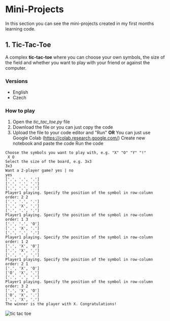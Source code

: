 # Mini-Projects
In this section you can see the mini-projects created in my first months learning code.

## 1. Tic-Tac-Toe
A complex **tic-tac-toe** where you can choose your own symbols, the size of the field and whether you want to play with your friend or against the computer.

### Versions
 - English
 - Czech

### How to play
 1. Open the *tic_tac_toe.py* file
 2. Download the file or you can just copy the code
 3. Upload the file to your code editor and "Run"
    **OR**
    You can just use Google Colab (https://colab.research.google.com/)
    Create new notebook and paste the code
    Run the code

```
Choose the symbols you want to play with, e.g. "X" "O" "Y" "!"
 X O
Select the size of the board, e.g. 3x3
3x3
Want a 2-player game? yes | no
yes
['.', '.', '.']
['.', '.', '.']
['.', '.', '.']
Player1 playing. Specify the position of the symbol in row-column order: 2 2
['.', '.', '.']
['.', 'X', '.']
['.', '.', '.']
Player1 playing. Specify the position of the symbol in row-column order: 1 3
['.', '.', 'O']
['.', 'X', '.']
['.', '.', '.']
Player1 playing. Specify the position of the symbol in row-column order: 1 2
['.', 'X', 'O']
['.', 'X', '.']
['.', '.', '.']
Player1 playing. Specify the position of the symbol in row-column order: 2 1
['.', 'X', 'O']
['O', 'X', '.']
['.', '.', '.']
Player1 playing. Specify the position of the symbol in row-column order: 3 2
['.', 'X', 'O']
['O', 'X', '.']
['.', 'X', '.']
The winner is the player with X. Congratulations!
```


<img src="https://img.poki.com/cdn-cgi/image/quality=78,width=600,height=600,fit=cover,f=auto/85535e05d1f130b16751c8308cfbb19b.png" alt="tic tac toe">
